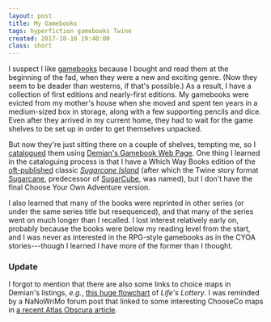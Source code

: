 ```yaml
---
layout: post
title: My Gamebooks
tags: hyperfiction gamebooks Twine
created: 2017-10-16 19:40:00
class: short
---
```

I suspect I like [gamebooks](/blog/tags/gamebooks/) because I bought and read them at the beginning of the fad, when they were a new and exciting genre.  (Now they seem to be deader than westerns, if that's possible.)  As a result, I have a collection of first editions and nearly-first editions.  My gamebooks were evicted from my mother's house when she moved and spent ten years in a medium-sized box in storage, along with a few supporting pencils and dice.  Even after they arrived in my current home, they had to wait for the game shelves to be set up in order to get themselves unpacked.

But now they're just sitting there on a couple of shelves, tempting me, so I [catalogued](https://gamebooks.org/User/14718/Collection) them using [Demian's Gamebook Web Page](https://gamebooks.org/).  One thing I learned in the cataloguing process is that I have a Which Way Books edition of the [oft-published](https://gamebooks.org/canediff.htm) classic [*Sugarcane Island*](https://gamebooks.org/Item/162) (after which the Twine story format [Sugarcane](https://twinery.org/wiki/twine1:sugarcane), predecessor of [SugarCube](http://www.motoslave.net/sugarcube/), was named), but I don't have the final Choose Your Own Adventure version.

I also learned that many of the books were reprinted in other series (or under the same series title but resequenced), and that many of the series went on much longer than I recalled.  I lost interest relatively early on, probably because the books were below my reading level from the start, and I was never as interested in the RPG-style gamebooks as in the CYOA stories---though I learned I have more of the former than I thought.

### Update

I forgot to mention that there are also some links to choice maps in Demian's listings, *e.g.*, [this huge flowchart](https://gamebooks.org/contributions/lifes-lottery-flowchart2.jpg) of *Life's Lottery*.  I was reminded by a NaNoWriMo forum post that linked to some interesting ChooseCo maps in [a recent Atlas Obscura article](https://www.atlasobscura.com/articles/cyoa-choose-your-own-adventure-maps).
